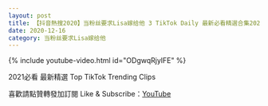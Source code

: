 ```yaml
---
layout: post
title: 【抖音熱搜2020】当粉丝要求Lisa嫁给他 3 TikTok Daily 最新必看精選合集2020 12 16
date: 2020-12-16
category: 当粉丝要求Lisa嫁给他
---
```


{% include youtube-video.html id="ODgwqRjylFE" %}

2021必看 最新精選 Top TikTok Trending Clips

喜歡請點贊轉發加訂閱 Like & Subscribe：[YouTube](https://www.youtube.com/channel/UCAoR7VcanIPd04uEq_GIylA/videos)

